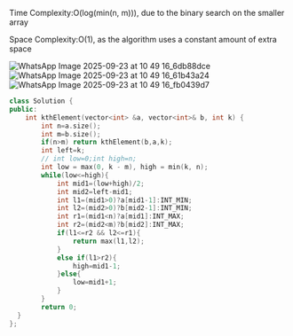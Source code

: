 Time Complexity:O(log(min(n, m))), due to the binary search on the smaller array

Space Complexity:O(1), as the algorithm uses a constant amount of extra space

![WhatsApp Image 2025-09-23 at 10 49 16_6db88dce](https://github.com/user-attachments/assets/3a5c9547-212e-4dd3-9312-26815a69434e)
![WhatsApp Image 2025-09-23 at 10 49 16_61b43a24](https://github.com/user-attachments/assets/7c4330ae-fcb4-4426-8d34-bb17ce9537e6)
![WhatsApp Image 2025-09-23 at 10 49 16_fb0439d7](https://github.com/user-attachments/assets/ced5ba03-55d3-4c55-abb9-da8e4e3460fa)


```cpp
class Solution {
public:
    int kthElement(vector<int> &a, vector<int>& b, int k) {
        int n=a.size();
        int m=b.size();
        if(n>m) return kthElement(b,a,k);
        int left=k;
        // int low=0;int high=n;
        int low = max(0, k - m), high = min(k, n);
        while(low<=high){
            int mid1=(low+high)/2;
            int mid2=left-mid1;
            int l1=(mid1>0)?a[mid1-1]:INT_MIN;
            int l2=(mid2>0)?b[mid2-1]:INT_MIN;
            int r1=(mid1<n)?a[mid1]:INT_MAX;
            int r2=(mid2<m)?b[mid2]:INT_MAX;
            if(l1<=r2 && l2<=r1){
                return max(l1,l2);
            }
            else if(l1>r2){
                high=mid1-1;
            }else{
                low=mid1+1;
            }
        }
        return 0;
  }
};
